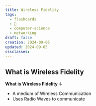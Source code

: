 ```yaml
---
title: Wireless Fidelity
tags:
  - flashcards
  - 🌱
  - computer-science
  - networking
draft: false
creation: 2024-09-05
updated: 2024-09-05
cssclasses:
---
```

## What is Wireless Fidelity

**What is Wireless Fidelity**
↓
- A medium of Wireless Communication
- Uses Radio Waves to communicate